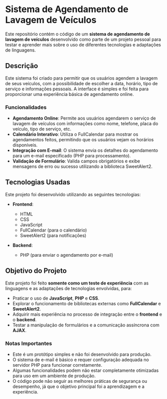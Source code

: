 # Sistema de Agendamento de Lavagem de Veículos

Este repositório contém o código de um **sistema de agendamento de lavagem de veículos** desenvolvido como parte de um projeto pessoal para testar e aprender mais sobre o uso de diferentes tecnologias e adaptações de linguagens.

## Descrição

Este sistema foi criado para permitir que os usuários agendem a lavagem de seus veículos, com a possibilidade de escolher a data, horário, tipo de serviço e informações pessoais. A interface é simples e foi feita para proporcionar uma experiência básica de agendamento online.

### Funcionalidades

- **Agendamento Online**: Permite aos usuários agendarem o serviço de lavagem de veículos com informações como nome, telefone, placa do veículo, tipo de serviço, etc.
- **Calendário Interativo**: Utiliza o FullCalendar para mostrar os agendamentos feitos, permitindo que os usuários vejam os horários disponíveis.
- **Integração com E-mail**: O sistema envia os detalhes do agendamento para um e-mail especificado (PHP para processamento).
- **Validação de Formulário**: Valida campos obrigatórios e exibe mensagens de erro ou sucesso utilizando a biblioteca SweetAlert2.

## Tecnologias Usadas

Este projeto foi desenvolvido utilizando as seguintes tecnologias:

- **Frontend**:
  - HTML
  - CSS
  - JavaScript
  - FullCalendar (para o calendário)
  - SweetAlert2 (para notificações)
  
- **Backend**:
  - PHP (para enviar o agendamento por e-mail)

## Objetivo do Projeto

Este projeto foi feito **somente como um teste de experiência** com as linguagens e as adaptações de tecnologias envolvidas, para:
- Praticar o uso de **JavaScript**, **PHP** e **CSS**.
- Explorar o funcionamento de bibliotecas externas como **FullCalendar** e **SweetAlert2**.
- Adquirir mais experiência no processo de integração entre o **frontend** e o **backend**.
- Testar a manipulação de formulários e a comunicação assíncrona com **AJAX**.

### Notas Importantes

- Este é um protótipo simples e não foi desenvolvido para produção.
- O sistema de e-mail é básico e requer configuração adequada no servidor PHP para funcionar corretamente.
- Algumas funcionalidades podem não estar completamente otimizadas para uso em um ambiente de produção.
- O código pode não seguir as melhores práticas de segurança ou desempenho, já que o objetivo principal foi a aprendizagem e a experiência.
